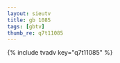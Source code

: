 ```yaml
--- 
layout: sieutv
title: gb 1085
tags: [gbtv]
thumb_re: q7t11085
---
```

{% include tvadv key="q7t11085" %} 
